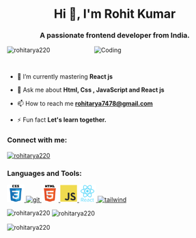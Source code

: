 <h1 align="center">Hi 👋, I'm Rohit Kumar </h1>
<h3 align="center">A passionate frontend developer from India.</h3>


<img align="right" alt="Coding" width="300" src="https://devtechnosys.com/insights/wp-content/uploads/2022/09/Front-End-Developers.gif">

<p align="left"> <img src="https://komarev.com/ghpvc/?username=rohitarya220&label=Profile%20views&color=0e75b6&style=flat" alt="rohitarya220" /> </p>

<p align="left"> <a href="https://twitter.com/" target="blank"><img src="https://img.shields.io/twitter/follow/?logo=twitter&style=for-the-badge" alt="" /></a> </p>

- 🌱 I’m currently mastering **React js**

- 💬 Ask me about **Html, Css , JavaScript and React js**

- 📫 How to reach me **rohitarya7478@gmail.com**

- ⚡ Fun fact **Let's learn together.**

<h3 align="left">Connect with me:</h3>
<p align="left">
<a href="https://linkedin.com/in/rohitarya220" target="blank"><img align="center" src="https://raw.githubusercontent.com/rahuldkjain/github-profile-readme-generator/master/src/images/icons/Social/linked-in-alt.svg" alt="rohitarya220" height="30" width="40" /></a>
</p>

<h3 align="left">Languages and Tools:</h3>
<p align="left"> <a href="https://www.w3schools.com/css/" target="_blank" rel="noreferrer"> <img src="https://raw.githubusercontent.com/devicons/devicon/master/icons/css3/css3-original-wordmark.svg" alt="css3" width="40" height="40"/> </a> <a href="https://git-scm.com/" target="_blank" rel="noreferrer"> <img src="https://www.vectorlogo.zone/logos/git-scm/git-scm-icon.svg" alt="git" width="40" height="40"/> </a> <a href="https://www.w3.org/html/" target="_blank" rel="noreferrer"> <img src="https://raw.githubusercontent.com/devicons/devicon/master/icons/html5/html5-original-wordmark.svg" alt="html5" width="40" height="40"/> </a> <a href="https://developer.mozilla.org/en-US/docs/Web/JavaScript" target="_blank" rel="noreferrer"> <img src="https://raw.githubusercontent.com/devicons/devicon/master/icons/javascript/javascript-original.svg" alt="javascript" width="40" height="40"/> </a> <a href="https://reactjs.org/" target="_blank" rel="noreferrer"> <img src="https://raw.githubusercontent.com/devicons/devicon/master/icons/react/react-original-wordmark.svg" alt="react" width="40" height="40"/> </a> <a href="https://tailwindcss.com/" target="_blank" rel="noreferrer"> <img src="https://www.vectorlogo.zone/logos/tailwindcss/tailwindcss-icon.svg" alt="tailwind" width="40" height="40"/> </a> </p>

<p><img align="left" src="https://github-readme-stats.vercel.app/api/top-langs?username=rohitarya220&show_icons=true&locale=en&layout=compact" alt="rohitarya220" /></p>

<p>&nbsp;<img align="center" src="https://github-readme-stats.vercel.app/api?username=rohitarya220&show_icons=true&locale=en" alt="rohitarya220" /></p>

<p><img align="center" src="https://github-readme-streak-stats.herokuapp.com/?user=rohitarya220&" alt="rohitarya220" /></p>
